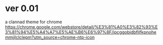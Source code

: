 # ver 0.01
a clannad theme for chrome https://chrome.google.com/webstore/detail/%E3%81%A0%E3%82%93%E3%81%94%E5%A4%A7%E5%AE%B6%E6%97%8F/ipcggobjdbfljfkpnohemmjjlclclepm?utm_source=chrome-ntp-icon
